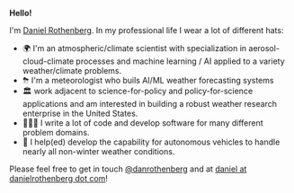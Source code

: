 **Hello!**

I'm [Daniel Rothenberg](https://www.linkedin.com/in/rothenbergdaniel/). In my professional life I wear a lot of different hats:

- 🌍 I'm an atmospheric/climate scientist with specialization in aerosol-cloud-climate processes and machine learning / AI applied to a variety weather/climate problems.
- ⛈ I'm a meteorologist who buils AI/ML weather forecasting systems
- 🏛  work adjacent to science-for-policy and policy-for-science applications and am interested in building a robust weather research enterprise in the United States.
- 👨🏻‍💻 I write a lot of code and develop software for many different problem domains.
- 🚗 I help(ed) develop the capability for autonomous vehicles to handle nearly all non-winter weather conditions.

Please feel free to get in touch [@danrothenberg](https://twitter.com/danrothenberg) and at [daniel at danielrothenberg dot com](mailto://daniel@danielrothenberg.com)!

